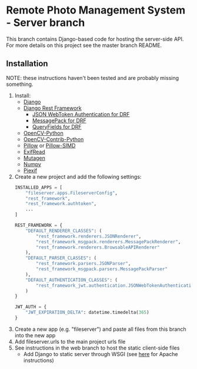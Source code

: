 # Remote Photo Management System - Server branch

This branch contains Django-based code for hosting the server-side API. For more details on this project see the master branch README.

## Installation

NOTE: these instructions haven't been tested and are probably missing something.

1) Install:
	- [Django](https://www.djangoproject.com/)
	- [Django Rest Framework](http://www.django-rest-framework.org/)
		- [JSON WebToken Authentication for DRF](http://getblimp.github.io/django-rest-framework-jwt/)
		- [MessagePack for DRF](https://github.com/juanriaza/django-rest-framework-msgpack)
		- [QueryFields for DRF](https://github.com/wimglenn/djangorestframework-queryfields)
	- [OpenCV-Python](https://pypi.org/project/opencv-python/)
	- [OpenCV-Contrib-Python](https://pypi.org/project/opencv-contrib-python/)
	- [Pillow](https://python-pillow.org/) or [Pillow-SIMD](https://github.com/uploadcare/pillow-simd)
	- [ExifRead](https://pypi.org/project/ExifRead/)
	- [Mutagen](https://github.com/quodlibet/mutagen)
	- [Numpy](http://www.numpy.org/)
	- [Piexif](https://pypi.org/project/piexif/)
2) Create a new project and add the following settings:
	```python
	INSTALLED_APPS = [
		"fileserver.apps.FileserverConfig",
		"rest_framework",
		"rest_framework.authtoken",
		...
	]

	REST_FRAMEWORK = {
		"DEFAULT_RENDERER_CLASSES": (
			"rest_framework.renderers.JSONRenderer",
			"rest_framework_msgpack.renderers.MessagePackRenderer",
			"rest_framework.renderers.BrowsableAPIRenderer"
		),
		"DEFAULT_PARSER_CLASSES": (
			"rest_framework.parsers.JSONParser",
			"rest_framework_msgpack.parsers.MessagePackParser"
		),
		"DEFAULT_AUTHENTICATION_CLASSES": (
			"rest_framework_jwt.authentication.JSONWebTokenAuthentication"
		)
	}

	JWT_AUTH = {
		"JWT_EXPIRATION_DELTA": datetime.timedelta(365)
	}
	```
3) Create a new app (e.g. "fileserver") and paste all files from this branch into the new app
4) Add fileserver.urls to the main project urls file
5) See instructions in the web branch to host the static client-side files
	- Add Django to static server through WSGI (see [here](https://docs.djangoproject.com/en/2.1/howto/deployment/wsgi/modwsgi/) for Apache instructions)
